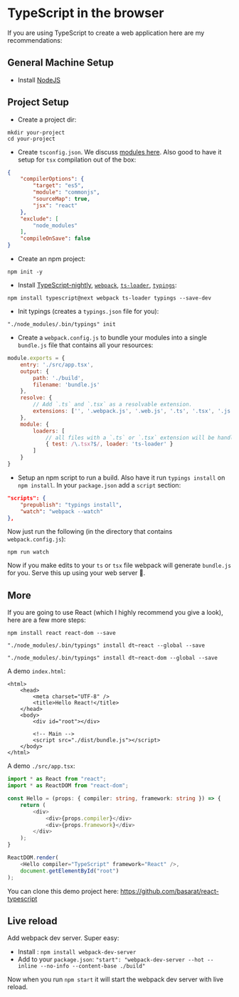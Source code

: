 # TypeScript in the browser
If you are using TypeScript to create a web application here are my recommendations:

## General Machine Setup

* Install [NodeJS](https://nodejs.org/en/download/)

## Project Setup
* Create a project dir:

```
mkdir your-project
cd your-project
```

* Create `tsconfig.json`. We discuss [modules here](../project/external-modules.md). Also good to have it setup for `tsx` compilation out of the box:

```json
{
    "compilerOptions": {
        "target": "es5",
        "module": "commonjs",
        "sourceMap": true,
        "jsx": "react"
    },
    "exclude": [
        "node_modules"
    ],
    "compileOnSave": false
}
```

* Create an npm project:

```
npm init -y
```

* Install [TypeScript-nightly](https://github.com/Microsoft/TypeScript), [`webpack`](https://github.com/webpack/webpack), [`ts-loader`](https://github.com/TypeStrong/ts-loader/), [`typings`](https://github.com/typings/typings):

```
npm install typescript@next webpack ts-loader typings --save-dev
```

* Init typings (creates a `typings.json` file for you):

```
"./node_modules/.bin/typings" init
```

* Create a `webpack.config.js` to bundle your modules into a single `bundle.js` file that contains all your resources:

```js
module.exports = {
    entry: './src/app.tsx',
    output: {
        path: './build',  
        filename: 'bundle.js'
    },
    resolve: {
        // Add `.ts` and `.tsx` as a resolvable extension.
        extensions: ['', '.webpack.js', '.web.js', '.ts', '.tsx', '.js']
    },
    module: {
        loaders: [
            // all files with a `.ts` or `.tsx` extension will be handled by `ts-loader`
            { test: /\.tsx?$/, loader: 'ts-loader' }
        ]
    }
}
```

* Setup an npm script to run a build. Also have it run `typings install` on `npm install`. In your `package.json` add a `script` section:

```json
"scripts": {
    "prepublish": "typings install",
    "watch": "webpack --watch"
},
```

Now just run the following (in the directory that contains `webpack.config.js`):

```
npm run watch
```

Now if you make edits to your `ts` or `tsx` file webpack will generate `bundle.js` for you. Serve this up using your web server 🌹.

## More
If you are going to use React (which I highly recommend you give a look), here are a few more steps:

```
npm install react react-dom --save
```

```
"./node_modules/.bin/typings" install dt~react --global --save
```

```
"./node_modules/.bin/typings" install dt~react-dom --global --save
```

A demo `index.html`:

```
<html>
    <head>
        <meta charset="UTF-8" />
        <title>Hello React!</title>
    </head>
    <body>
        <div id="root"></div>

        <!-- Main -->
        <script src="./dist/bundle.js"></script>
    </body>
</html>
```

A demo `./src/app.tsx`:

```ts
import * as React from "react";
import * as ReactDOM from "react-dom";

const Hello = (props: { compiler: string, framework: string }) => {
    return (
        <div>
            <div>{props.compiler}</div>
            <div>{props.framework}</div>
        </div>
    );
}

ReactDOM.render(
    <Hello compiler="TypeScript" framework="React" />,
    document.getElementById("root")
);
```

You can clone this demo project here: https://github.com/basarat/react-typescript

## Live reload

Add webpack dev server. Super easy: 

* Install : `npm install webpack-dev-server` 
* Add to your `package.json`: `"start": "webpack-dev-server --hot --inline --no-info --content-base ./build"`

Now when you run `npm start` it will start the webpack dev server with live reload.
